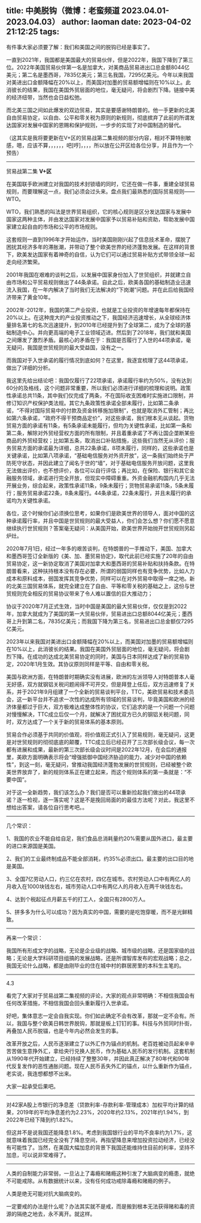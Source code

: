 title: 中美脱钩（微博：老蛮频道 2023.04.01-2023.04.03）
author: laoman
date: 2023-04-02 21:12:25
tags:
---
有件事大家必须要了解：我们和美国之间的脱钩已经是事实了。<!--more-->

一直到2021年，我国都是美国最大的贸易伙伴，但是2022年，我国下降到了第三位。2022年美国贸易伙伴第一名是加拿大，对美商品贸易进出口总金额8044亿美元；第二名是墨西哥，7835亿美元；第三名我国，7295亿美元。今年以来我国对美进出口金额降幅在20%以上，而美国对加墨的贸易额增幅则在10%以上。此消彼长的结果，我国在美国外贸层面的地位，毫无疑问，将会剧烈下降。链接中美的经济纽带，当然也会日益松弛。

而北美三国之间如此爆发的双边贸易，其实是要感谢特朗普的。他一手更新的北美自由贸易协定，以自由、公平和零关税为原则的新规则，彻底摈弃了此前的所谓发达国家对发展中国家的恩赐和保护规则，一步步的实现了对中国制造的替代。

（这其实是我将要更新在V+区的贸易战第二集视频的部分内容，相对不算特别敏感，嗯，应该不算，，，，，，吧[哼]，，，，所以放在公开区给各位分享，并且作为一个预告）
- - -
贸易战第二集 **V+区**

在美国联手欧洲建立对我国的技术封锁墙的同时，它还在做一件事，重建全球贸易规则，而要理解这一点，我们必须会过头来。盘点我们最熟悉的国际贸易规则——WTO。

WTO，我们熟悉的叫法是世界贸易组织，它的核心规则是区分发达国家与发展中国家这两种主体，并由发达国家对发展中国家予以贸易补贴和资助，帮助发展中国家建立起自由的市场和公平的市场规则。

这套规则一直到1996年才开始运作，当时美国刚刚兴起了信息技术革命，摆脱了困扰其经济多年的滞胀潮，并带动了整个欧美世界的经济蓬勃发展。在这样的背景下，欧美发达国家有着神奇的自信，认为它们可以通过贸易补贴方式带领全球一起走向经济繁荣。

2001年我国在艰难的谈判之后，以发展中国家身份加入了世贸组织，并就建立自由市场和公平贸易规则做出了44条承诺。自此之后，欧美各国的基础制造业迅速流入我国，在一年内解决了当时我们无法解决的“下岗潮”问题。并在此后给我国经济带来了黄金10年。

2002年-2012年，我国的第二产业投资，也就是工业投资的年增速每年都保持在20%以上。在这种庞大的产业投资推动之下，我国经济迅速增长，从全球经济体量排名第七的名次迅速提升，到2010年已经提升到了全球第二，成为了全球的基础制造中心。并向更高端的电子工业领域迈进。然后到了2018年，我们就和美国之间爆发了激烈矛盾。最核心的矛盾在于：我国是否履行了入世的44项承诺，毫无疑问，我国是世贸规则的最大受益国，没有之一。

而我国对于入世承诺的履行情况到底如何？在这里，我逐宜梳理了这44项承诺，做出了详细的分析。

我这里先给出结论吧：我国仅履行了22项承诺，承诺履行率约为50%，没有达到60分的及格线，这个问题非常重要，所以我们必须进行详细的梳理和说明。政策性承诺总共11条，其中我们仅完成了两条，不在国际收支困难时实施进口限制，并修订知识产权保护类法规。其它九条政策性承诺全部未履行，比如第二条承诺，“不得对国际贸易中的付款及资金转移施加限制”，也就是取消外汇管制；再比如第六条承诺，“政府不得干预商品定价”，对这些承诺，我们根本无从谈起。货物贸易方面的承诺有11条，有5条承诺未能履行，但均为关键性承诺，比如第一条和第二条，解除对外贸经营权方面的所有限制，并且着重承诺了不再让国企垄断某些商品的外贸经营权；比如第五条，取消出口补贴措施，这些我们当然无从评价；服务贸易方面的承诺最为详细，总共22条承诺，8项未履行，同样的，这些承诺也是关键承诺，比如第八项承诺，“基础电信服务对外资开放”，这一条我们始终处于严防死守状态，并因此建立了闻名于世的“墙”，对于基础电信服务开放问题，这里我无法做出评价，也不想评价，各位可以自行评估；再比如，在保险、银行和其它金融服务领域，承诺进行完全开放，但现实中障碍重重。外资金融机构国内几乎无法开展业务，综合起来，政策性承诺11条，9条未履行；货物贸易承诺11条，5条未履行；服务贸易承诺22条，8条未履行。44条承诺，22条未履行，并且未履行的承诺均为关键性承诺。

各位，这个时候你们必须换位思考，如果你们是欧美世界的领导人，面对中国的这种承诺履行率，并且中国是世贸规则的最大受益人，你们会怎么想？你们愿不愿意继续执行世贸规则？答案毫无疑问：从美国开始，欧美世界开始抛开世贸规则另起炉灶。

2020年7月1日，经过一年多的艰苦谈判，在特朗普的一手推动下，美国、加拿大和墨西哥签订全新版的《美、加、墨贸易协定》，取代此前已经实施了20年的自由贸易协定，这一新协定取消了美国对加拿大和墨西哥的贸易补贴和扶持条款。在特朗普看来，这种扶持根本没有存在必要，所谓的弱国同样也有竞争优势，比如人力成本和原料成本，弱国发挥其竞争优势，同样可以在对外贸易中取得一席之地。新的北美三国贸易体系，就完全建立在了自由、平等和零关税的基础之上，这份与世贸规则完全相反的贸易协议带来了令人难以置信的巨大推动力；

协议于2020年7月正式生效，当时中国是美国的最大贸易伙伴，仅仅是到2022年，加拿大就成为了美国的第一大贸易伙伴，贸易进出口总额8044亿美元；墨西哥上升到第二名，7835亿美元；而我国下降为第三名，贸易进出口总金额仅7295亿美元。

2023年以来我国对美进出口金额降幅在20%以上，而美国对加墨的贸易额增幅则在10%以上，此消彼长的结果。我国在美国外贸层面的地位，毫无疑问，将会剧烈下降。在成功的达成北美贸易协定的同时，美国与日本同样达成了新的贸易协定，2020年1月生效。其协议原则同样是平等、自由和零关税。

美国与欧洲方面，在特朗普时期确实没有进展，欧洲的左派领导人对特朗普本人毫无好感，双方就钢铝关税问题闹得不可开交，但是拜登上任后，双方迅速修复了关系，并于2021年9月组建了一个全新的贸易谈判平台，TTC，美欧贸易和技术委员会，这一新平台并不追求一次性的达成所有领域的贸易谈判，毕竟美国和欧洲的经济体量都过于巨大，双方极难达成整体性的协议，它们追求的是一个问题一个问题对慢慢解决，TTC成立后仅一个月，就解决了困扰双方已久的钢铝关税问题，同时，双方达成了一个关于新的贸易体系的基本原则。

贸易合作必须基于共同的价值观，将价值观正式引入了贸易规则，毫无疑问，这更是对世贸规则的彻彻底底的颠覆，TTC成立后已经召开了三次部长级会议，每一次都有进展和成果，最新的第三次部长级会议时间是2022年12月，在会后的通报里，美欧方面明确表示将会“增强抵御中国经济胁迫的能力，减少对中国的依赖性”，到这一刻，毫无疑问，曾推动我国经济蓬勃发展的世贸规则，已经被整个欧美世界放弃了，新的规则体系正在建立起来，而这个规则体系的第一条就是：“不要中国”。

对于这一全新趋势，我们该怎么办？我们是否可以重新捡起我们做出的44项承诺？逐一检视，逐一落实呢？这是不是挽回局面的的最佳方法呢？对此，我这里不想给出答案，请各位自行思考吧。。
- - -
几个常识：

1、我国的农业不能自给自足，我们食品总消耗量约20%需要从国外进口，最主要的进口来源国是美国。

2、我们的工业最终制成品不能全部消耗，约35%必须出口。最主要的出口目的地是美国。

3、全国7亿劳动人口，约三亿在农村，四亿在城市。农村劳动人口中有两亿人的月收入在1000块钱左右，城市劳动人口中有两亿人的月收入在两千块钱左右。

4、达到个税起征点月薪五千的打工人，全国只有2800万人。

5、拼多多为什么可以成功？因为真实的中国，需要的是吃饱穿暖，而不是光鲜精致。
- - -
再来一个常识：

我国所有形成文字的战略，无论是企业级的战略、城市级的战略，还是国家级的战略；无论是大学科研项目组搞的发展战略，还是所谓智库发布的宏观战略；总之，我国无论什么战略，都是由刚毕业的住在城中村的群居房里的本科生主笔的。
- - -
4.3

看完了大家对于贸易战第二集视频的评论，大家的观点非常明确：不相信我国会有任何改革措施，不相信我国会回头重新履行入世承诺。

好吧，集体意志一定会自我实现。你们如此确定不会有改革，那就一定不会有。所以，我国与整个欧美日韩世界脱钩，那就是板上钉钉的事。科技与外贸同时扑街，再叠加人民币脱锚，也是今年内必然会发生的事。

改革开放之后，人民币逐渐建立了以外汇作为锚点的机制。老百姓被动员起来辛辛苦苦做生意挣外汇，拿给央行兑换人民币，作为基础人民币的发行机制。这套机制从1990年代开始建立，已经持续了整整30年，并因此真正解决了80年代和90年代反复发作的恶性通胀问题。现在人民币丢失外汇的锚点，以什么重新作为锚点，老实说，我连想都想不出来。

大家一起承受后果吧。
- - -
对42家A股上市银行的净息差（贷款利率-存款利率-管理成本）加权平均计算的结果，2019年的平均净息差约为2.23%，2020年约2.13%，2021年约1.94%，到2022年已经下降到约1.82%。

但这并不是说我国还能降息1.8%。考虑到我国银行业的平均不良率约为1.7%，这就意味着我国已经完全没有了降息空间，再指望降息来增加投资拉动经济，已经没有可能性了。当然，在美国大幅加息的背景下我国还能维持住目前的利率，坚持不加息，可以说非常难得了。
- - -
人类的自制能力非常弱，一旦沾上了毒瘾和赌瘾这种引发了大脑病变的瘾患，就绝不可能戒除。从有数据统计以来，没有任何成功戒除毒瘾和赌瘾的例子。

人类是绝无可能对抗大脑病变的。

一定要戒的办法是什么呢？办法其实就不是戒，而是搬到根本无法获得赌和毒的资源的隔绝之地去，永不离开。就这样。 

